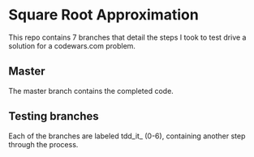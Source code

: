 # Square Root Approximation

This repo contains 7 branches that detail the steps I took to test drive a solution for a codewars.com problem.

## Master

The master branch contains the completed code.

## Testing branches

Each of the branches are labeled tdd_it_ (0-6), containing another step through the process. 
